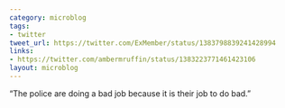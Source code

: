 ```yaml
---
category: microblog
tags:
- twitter
tweet_url: https://twitter.com/ExMember/status/1383798839241428994
links:
- https://twitter.com/ambermruffin/status/1383223771461423106
layout: microblog
---
```

“The police are doing a bad job because it is their job to do bad.”
